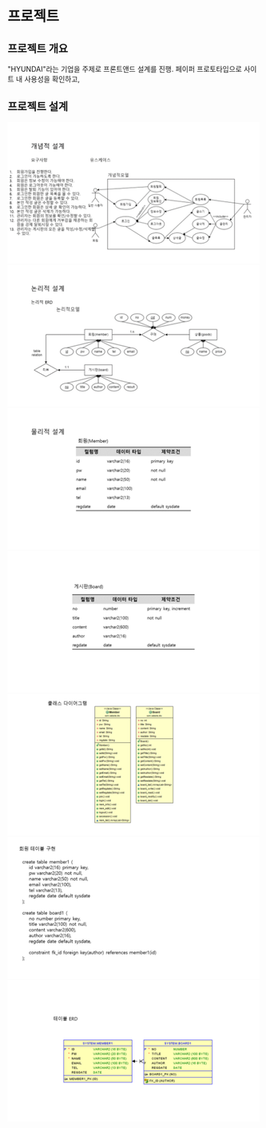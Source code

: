 # 프로젝트
## 프로젝트 개요
"HYUNDAI"라는 기업을 주제로 프론트앤드 설계를 진행.
페이퍼 프로토타입으로 사이트 내 사용성을 확인하고, 

## 프로젝트 설계
![개념적 설계](./img/database/pro1_01.png "개념적 설계")
![논리적 설계](./img/database/pro1_02.png "논리적 설계")
![물리적 설계1](./img/database/pro1_03.png "물리적 설계1")
![물리적 설계2](./img/database/pro1_04.png "물리적 설계2")
![클래스 다이어그램](./img/database/pro1_05.png "클래스 다이어그램")
![회원 테이블 구현](./img/database/pro1_06.png "회원 테이블 구현")
![테이블ERD](./img/database/pro1_07.png "테이블ERD")